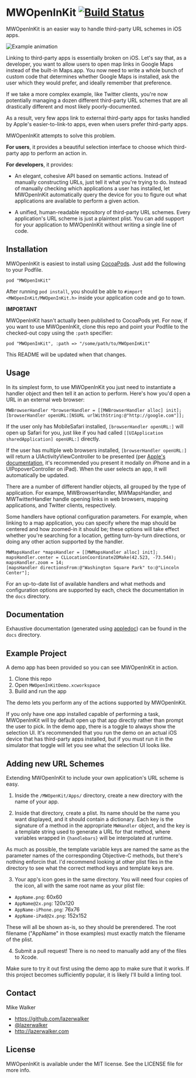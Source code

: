 MWOpenInKit [![Build Status](https://travis-ci.org/lazerwalker/MWOpenInKit.png)](https://travis-ci.org/lazerwalker/MWOpenInKit)
=========

MWOpenInKit is an easier way to handle third-party URL schemes in iOS apps.

![Example animation](https://raw.github.com/lazerwalker/MWOpenInKit/master/example.gif)


Linking to third-party apps is essentially broken on iOS. Let's say that, as a developer, you want to allow users to open map links in Google Maps instead of the built-in Maps.app. You now need to write a whole bunch of custom code that determines whether Google Maps is installed, ask the user which they would prefer, and ideally remember that preference.

If we take a more complex example, like Twitter clients, you're now potentially managing a dozen different third-party URL schemes that are all drastically different and most likely poorly-documented.

As a result, very few apps link to external third-party apps for tasks handled by Apple's easier-to-link-to apps, even when users prefer third-party apps.

MWOpenInKit attempts to solve this problem.

**For users**, it provides a beautiful selection interface to choose which third-party app to perform an action in.

**For developers**, it provides:

- An elegant, cohesive API based on semantic actions. Instead of manually constructing URLs, just tell it what you're trying to do. Instead of manually checking which applications a user has installed, let MWOpenInKit automatically query the device for you to figure out what applications are available to perform a given action.

- A unified, human-readable repository of third-party URL schemes. Every application's URL scheme is just a plaintext plist. You can add support for your application to MWOpenInKit without writing a single line of code.


Installation
------------
MWOpenInKit is easiest to install using [CocoaPods](http://cocoapods.org). Just add the following to your Podfile.

    pod "MWOpenInKit"


After running `pod install`, you should be able to `#import <MWOpenInKit/MWOpenInKit.h>` inside your application code and go to town.

**IMPORTANT**

MWOpenInKit hasn't actually been published to CocoaPods yet. For now, if you want to use MWOpenInKit, clone this repo and point your Podfile to the checked-out copy using the `:path` specifier:

    pod "MWOpenInKit", :path => "/some/path/to/MWOpenInKit"

This README will be updated when that changes.


Usage
-----
In its simplest form, to use MWOpenInKit you just need to instantiate a handler object and then tell it an action to perform. Here's how you'd open a URL in an external web browser:

```obj-c
MWBrowserHandler *browserHandler = [[MWBrowserHandler alloc] init];
[browserHandler openURL:[NSURL urlWithString:@"http://google.com"]];
```

If the user only has MobileSafari installed, `[browserHandler openURL:]` will open up Safari for you, just like if you had called `[[UIApplication sharedApplication] openURL:]` directly.

If the user has multiple web browsers installed, `[browserHandler openURL:]` will return a UIActivityViewController to be presented (per [Apple's documentation](https://developer.apple.com/library/ios/documentation/UIKit/Reference/UIActivityViewController_Class/Reference/Reference.html), it's recommended you present it modally on iPhone and in a UIPopoverController on iPad). When the user selects an app, it will automatically be updated.


There are a number of different handler objects, all grouped by the type of application. For exampe, MWBrowserHandler, MWMapsHandler, and MWTwitterHandler handle opening links in web browsers, mapping applications, and Twitter clients, respectively.

Some handlers have optional configuration parameters. For example, when linking to a map application, you can specify where the map should be centered and how zoomed-in it should be; these options will take effect whether you're searching for a location, getting turn-by-turn directions, or doing any other action supported by the handler.

```obj-c
MWMapsHandler *mapsHandler = [[MWMapsHandler alloc] init];
mapsHandler.center = CLLocationCoordinate2DMake(42.523, -73.544);
mapsHandler.zoom = 14;
[mapsHandler directionsFrom:@"Washington Square Park" to:@"Lincoln Center"];
```

For an up-to-date list of available handlers and what methods and configuration options are supported by each, check the documentation in the `docs` directory.


Documentation
-------------
Exhaustive documentation (generated using [appledoc](https://github.com/tomaz/appledoc)) can be found in the `docs` directory.


Example Project
---------------
A demo app has been provided so you can see MWOpenInKit in action.

1. Clone this repo
2. Open `MWOpenInKitDemo.xcworkspace`
3. Build and run the app

The demo lets you perform any of the actions supported by MWOpenInKit.

If you only have one app installed capable of performing a task, MWOpenInKit will by default open up that app directly rather than prompt the user to pick. In the demo app, there is a toggle to always show the selection UI. It's recommended that you run the demo on an actual iOS device that has third-party apps installed, but if you must run it in the simulator that toggle will let you see what the selection UI looks like.


Adding new URL Schemes
----------------------
Extending MWOpenInKit to include your own application's URL scheme is easy.

1. Inside the `/MWOpenKit/Apps/` directory, create a new directory with the name of your app.

2. Inside that directory, create a plist. Its name should be the name you want displayed, and it should contain a dictionary. Each key is the signature of a method in the appropriate `MWHandler` object, and the key is a template string used to generate a URL for that method, where variables wrapped in `{handlebars}` will be interpolated at runtime.

As much as possible, the template variable keys are named the same as the parameter names of the corresponding Objective-C methods, but there's nothing enforcin that. I'd recommend looking at other plist files in the directory to see what the correct method keys and template keys are.

3. Your app's icon goes in the same directory. You will need four copies of the icon, all with the same root name as your plist file:

- `AppName.png`: 60x60
- `AppName@2x.png`: 120x120
- `AppName-iPhone.png`: 76x76
- `AppName-iPad@2x.png`: 152x152

These will all be shown as-is, so they should be prerendered. The root filename ("AppName" in those examples) must exactly match the filename of the plist.

4. Submit a pull request! There is no need to manually add any of the files to Xcode.

Make sure to try it out first using the demo app to make sure that it works. If this project becomes sufficiently popular, it is likely I'll build a linting tool.


Contact
-------
Mike Walker

- https://github.com/lazerwalker
- [@lazerwalker](http://twitter.com/lazerwalker)
- http://lazerwalker.com


License
-------
MWOpenInKit is available under the MIT license. See the LICENSE file for more info.